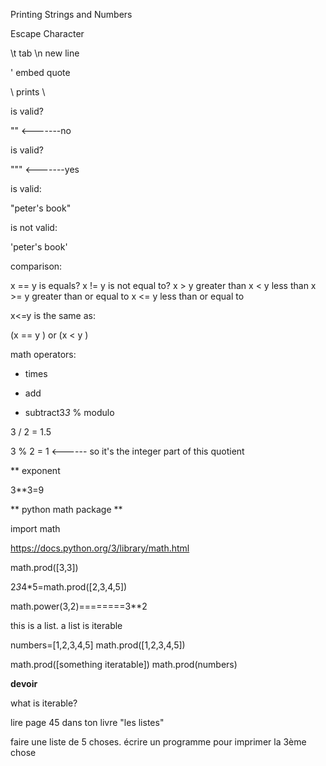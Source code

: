 Printing Strings and Numbers




Escape Character

\t tab
\n new line

\' embed quote

\\ prints \\

is valid?

"\" <-------no

is valid?

"\"" <-------yes

is valid:

"peter's book"

is not valid:

'peter's book'


comparison:


 
x == y     is equals?
x != y      is not equal to?
x > y       greater than
x < y       less than
x >= y      greater than or equal to
x <= y      less than or equal to 


x<=y is the same as:

(x == y ) or (x < y )


math operators:


* times
+ add
- subtract3*3*
% modulo

3 / 2 = 1.5

3 % 2 = 1 <------ so it's the integer part of this quotient


** exponent

3**3=9


** python math package **

import math

https://docs.python.org/3/library/math.html

math.prod([3,3])

2*3*4*5=math.prod([2,3,4,5])

math.power(3,2)========3**2

this is a list.  a list is iterable

numbers=[1,2,3,4,5]
math.prod([1,2,3,4,5])

math.prod([something iteratable])
math.prod(numbers)


**devoir**

what is iterable?

lire page 45 dans ton livre "les listes"

faire une liste de 5 choses. écrire un programme pour imprimer la 3ème chose







